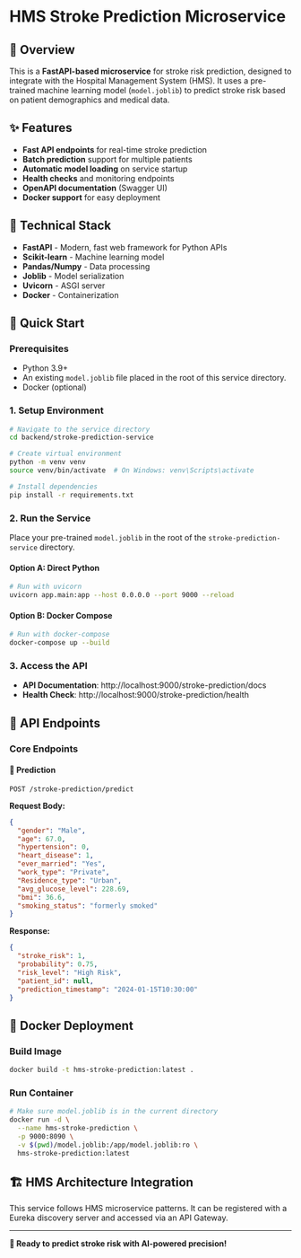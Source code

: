 # HMS Stroke Prediction Microservice

## 🏥 Overview

This is a **FastAPI-based microservice** for stroke risk prediction, designed to integrate with the Hospital Management System (HMS). It uses a pre-trained machine learning model (`model.joblib`) to predict stroke risk based on patient demographics and medical data.

## ✨ Features

- **Fast API endpoints** for real-time stroke prediction
- **Batch prediction** support for multiple patients
- **Automatic model loading** on service startup
- **Health checks** and monitoring endpoints
- **OpenAPI documentation** (Swagger UI)
- **Docker support** for easy deployment

## 🔧 Technical Stack

- **FastAPI** - Modern, fast web framework for Python APIs
- **Scikit-learn** - Machine learning model
- **Pandas/Numpy** - Data processing
- **Joblib** - Model serialization
- **Uvicorn** - ASGI server
- **Docker** - Containerization

## 🚀 Quick Start

### Prerequisites
- Python 3.9+
- An existing `model.joblib` file placed in the root of this service directory.
- Docker (optional)

### 1. Setup Environment

```bash
# Navigate to the service directory
cd backend/stroke-prediction-service

# Create virtual environment
python -m venv venv
source venv/bin/activate  # On Windows: venv\Scripts\activate

# Install dependencies
pip install -r requirements.txt
```

### 2. Run the Service

Place your pre-trained `model.joblib` in the root of the `stroke-prediction-service` directory.

#### Option A: Direct Python
```bash
# Run with uvicorn
uvicorn app.main:app --host 0.0.0.0 --port 9000 --reload
```

#### Option B: Docker Compose
```bash
# Run with docker-compose
docker-compose up --build
```

### 3. Access the API

- **API Documentation**: http://localhost:9000/stroke-prediction/docs
- **Health Check**: http://localhost:9000/stroke-prediction/health

## 📡 API Endpoints

### Core Endpoints

#### 🔮 Prediction
```http
POST /stroke-prediction/predict
```

**Request Body:**
```json
{
  "gender": "Male",
  "age": 67.0,
  "hypertension": 0,
  "heart_disease": 1,
  "ever_married": "Yes",
  "work_type": "Private",
  "Residence_type": "Urban",
  "avg_glucose_level": 228.69,
  "bmi": 36.6,
  "smoking_status": "formerly smoked"
}
```
**Response:**
```json
{
  "stroke_risk": 1,
  "probability": 0.75,
  "risk_level": "High Risk",
  "patient_id": null,
  "prediction_timestamp": "2024-01-15T10:30:00"
}
```

## 🐳 Docker Deployment

### Build Image
```bash
docker build -t hms-stroke-prediction:latest .
```

### Run Container
```bash
# Make sure model.joblib is in the current directory
docker run -d \
  --name hms-stroke-prediction \
  -p 9000:8090 \
  -v $(pwd)/model.joblib:/app/model.joblib:ro \
  hms-stroke-prediction:latest
```

## 🏗️ HMS Architecture Integration

This service follows HMS microservice patterns. It can be registered with a Eureka discovery server and accessed via an API Gateway.

---

**🎯 Ready to predict stroke risk with AI-powered precision!** 